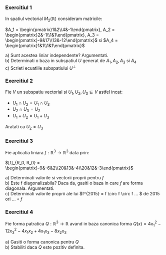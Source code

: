 ### Exercitiul 1
In spatiul vectorial $M_2(\mathbb{R})$ consideram matricile:

$A_1 = \begin{pmatrix}1&2\\4&-1\end{pmatrix}, A_2 = \begin{pmatrix}2&-1\\1&1\end{pmatrix}, A_3 = \begin{pmatrix}-9&17\\13&-12\end{pmatrix}$ si $A_4 = \begin{pmatrix}1&1\\1&1\end{pmatrix}$

a) Sunt acestea liniar independente? Argumentati.<br>
b) Determinati o baza in subspatiul $U$ generat de $A_1, A_2, A_3$ si $A_4$<br>
c) Scrieti ecuatiile subspatiului $U^\bot$

### Exercitiul 2
Fie $V$ un subspatiu vectorial si $U_1, U_2, U_3 \subseteq V$ astfel incat: 
 - $U_1 \cap U_2 = U_1 \cap U_3$
 - $U_2 \cap U_3 = U_2$
 - $U_1 + U_2 = U_1 + U_3$

Aratati ca $U_2 = U_3$

### Exercitiul 3
Fie aplicatia liniara $f:\mathbb{R}^3\rightarrow\mathbb{R}^3$ data prin:

$[f]_{R_0, R_0} = \begin{pmatrix}-9&-6&2\\20&13&-4\\20&12&-3\end{pmatrix}$

a) Determinati valorile si vectorii proprii pentru $f$<br>
b) Este f diagonalizabila? Daca da, gasiti o baza in care $f$ are forma diagonala. Argumentati.<br>
c) Determinati valorile proprii ale lui $f^{2015} = f \circ f \circ f ... $ de 2015 ori $...\circ f$

### Exercitiul 4
Fie forma patratica $Q:\mathbb{R}^3\rightarrow\mathbb{R}$ avand in baza canonica forma $Q(x) = 4x_1^2 - 12x_3^2 - 4x_1x_2 + 4x_1x_3 - 8x_2x_3$

a) Gasiti o forma canonica pentru $Q$<br>
b) Stabiliti daca $Q$ este pozitiv definita.